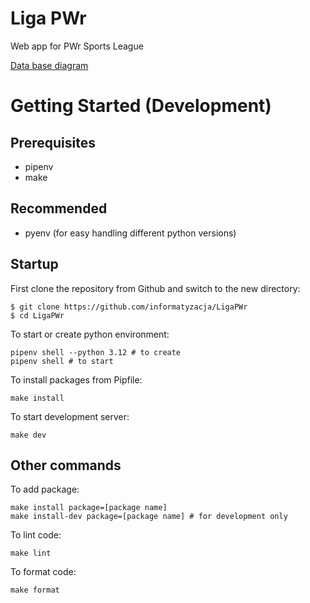 # Liga PWr
Web app for PWr Sports League

[Data base diagram](https://dbdiagram.io/d/Liga-PWr-65df5266cd45b569fb210bfd)

# Getting Started (Development)

## Prerequisites

- pipenv
- make

## Recommended
- pyenv (for easy handling different python versions)
    
## Startup

First clone the repository from Github and switch to the new directory:

    $ git clone https://github.com/informatyzacja/LigaPWr
    $ cd LigaPWr

To start or create python environment:

```
pipenv shell --python 3.12 # to create
pipenv shell # to start
```

To install packages from Pipfile:

```
make install
```

To start development server:

```
make dev
```

## Other commands

To add package:

```
make install package=[package name]
make install-dev package=[package name] # for development only
```

To lint code:

```
make lint
```

To format code:

```
make format
```
